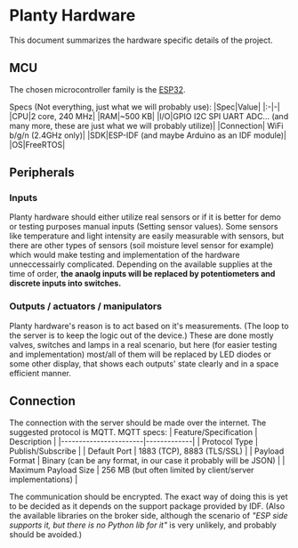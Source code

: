 # Planty Hardware

This document summarizes the hardware specific details of the project.

## MCU
The chosen microcontroller family is the [ESP32](https://www.espressif.com/en/products/socs/esp32).

Specs (Not everything, just what we will probably use):
|Spec|Value|
|:-|-|
|CPU|2 core, 240 MHz|
|RAM|~500 KB|
|I/O|GPIO I2C SPI UART ADC... (and many more, these are just what we will probably utilize)|
|Connection| WiFi b/g/n (2.4GHz only)|
|SDK|ESP-IDF (and maybe Arduino as an IDF module)|
|OS|FreeRTOS|

## Peripherals

### Inputs
Planty hardware should either utilize real sensors or if it is better for demo or testing purposes manual inputs (Setting sensor values).
Some sensors like temperature and light intensity are easily measurable with sensors, but there are other types of sensors (soil moisture level sensor for example) which would make testing and implementation of the hardware unneccessairly complicated. Depending on the available supplies at the time of order, **the anaolg inputs will be replaced by potentiometers and discrete inputs into switches.**

### Outputs / actuators / manipulators
Planty hardware's reason is to act based on it's measurements. (The loop to the server is to keep the logic out of the device.)
These are done mostly valves, switches and lamps in a real scenario, but here (for easier testing and implementation) most/all of them will be replaced by LED diodes or some other display, that shows each outputs' state clearly and in a space efficient manner.

## Connection
The connection with the server should be made over the internet. The suggested protocol is MQTT.
MQTT specs:
| Feature/Specification | Description |
|-----------------------|-------------|
| Protocol Type         | Publish/Subscribe |
| Default Port          | 1883 (TCP), 8883 (TLS/SSL) |
| Payload Format        | Binary (can be any format, in our case it probably will be JSON) |
| Maximum Payload Size  | 256 MB (but often limited by client/server implementations) |

The communication should be encrypted. The exact way of doing this is yet to be decided as it depends on the support package provided by IDF. (Also the available libraries on the broker side, although the scenario of *"ESP side supports it, but there is no Python lib for it"* is very unlikely, and probably should be avoided.)
